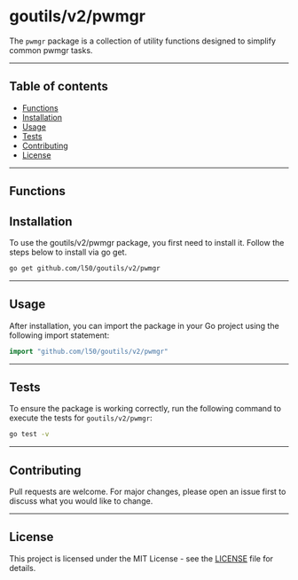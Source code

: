 # goutils/v2/pwmgr

The `pwmgr` package is a collection of utility functions
designed to simplify common pwmgr tasks.

---

## Table of contents

- [Functions](#functions)
- [Installation](#installation)
- [Usage](#usage)
- [Tests](#tests)
- [Contributing](#contributing)
- [License](#license)

---

## Functions

## Installation

To use the goutils/v2/pwmgr package, you first need to install it.
Follow the steps below to install via go get.

```bash
go get github.com/l50/goutils/v2/pwmgr
```

---

## Usage

After installation, you can import the package in your Go project
using the following import statement:

```go
import "github.com/l50/goutils/v2/pwmgr"
```

---

## Tests

To ensure the package is working correctly, run the following
command to execute the tests for `goutils/v2/pwmgr`:

```bash
go test -v
```

---

## Contributing

Pull requests are welcome. For major changes,
please open an issue first to discuss what
you would like to change.

---

## License

This project is licensed under the MIT
License - see the [LICENSE](../LICENSE)
file for details.
